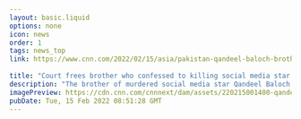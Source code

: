```yaml
---
layout: basic.liquid
options: none
icon: news
order: 1
tags: news_top
link: https://www.cnn.com/2022/02/15/asia/pakistan-qandeel-baloch-brother-acquittal-intl-hnk/index.html
            
title: "Court frees brother who confessed to killing social media star Qandeel Baloch"
description: "The brother of murdered social media star Qandeel Baloch has been freed by a Pakistan appeals court, three years after he was convicted of killing her for \"bringing dishonor\" to the family."
imagePreview: https://cdn.cnn.com/cnnnext/dam/assets/220215001400-qandeel-baloch-file-06282016-video-synd-2.jpg
pubDate: Tue, 15 Feb 2022 08:51:28 GMT
---
```


